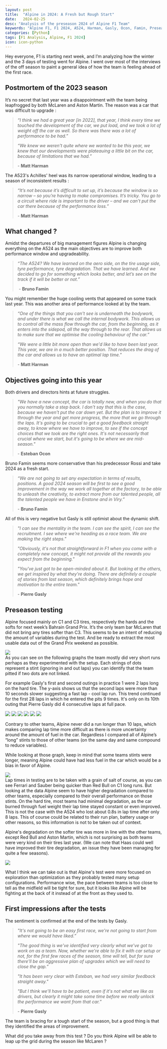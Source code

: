 ```yaml
---
layout: post
title:  "Alpine in 2024: A Fresh but Rough Start"
date:   2024-02-25
desc: "Analysis of the preseason 2024 of Alpine F1 Team"
keywords: "Alpine F1, F1 2024, A524, Harman, Gasly, Ocon, Famin, Preseason, Testing, Motorsport"
categories: [Python]
tags: [F1 Analysis, Alpine, F1 2024]
icon: icon-python
---
```

Hey everyone, F1 is starting next week, and I’m analyzing how the winter and the 3 days of testing went for Alpine. I went over most of the interviews of the off season to paint a general idea of how the team is feeling ahead of the first race.

## Postmortem of the 2023 season

It’s no secret that last year was a disappointment with the team being leapfrogged by both McLaren and Aston Martin. The reason was a car that was difficult to upgrade :

> *“I think we had a great year [in 2022], that year, I think every time we touched the development of the car, we put load, and we took a lot of weight off the car as well. So there was there was a lot of performance to be had.”*
>
> *“We knew we weren't quite where we wanted to be this year, we knew that our developments were plateauing a little bit on the car, because of limitations that we had.”*
> 
> \- **Matt Harman**

The A523's Achilles' heel was its narrow operational window, leading to a season of inconsistent results :

> *“It’s not because it’s difficult to set up, it’s because the window is so narrow – so you’re having to make compromises. It’s tricky. You go to a circuit where ride is important to the driver – and we can’t put the car there because of the performance loss.”*
>
> \- **Matt Harman**

## What changed ?

Amidst the departures of big management figures Alpine is changing everything on the A524 as the main objectives are to improve both performance window and upgradeability.

> *“The A524? We have learned on the aero side, on the tire usage side, tyre performance, tyre degradation. That we have learned. And we decided to go for something which looks better, and let’s see on the track if it will be better or not.”*
>
> \- **Bruno Famin**

You might remember the huge cooling vents that appeared on some track last year. This was another area of performance looked at by the team.

> *“One of the things that you can't see is underneath the bodywork, and under there is what we call the internal bodywork. This allows us to control all the mass flow through the car, from the beginning, as it enters into the sidepod, all the way through to the rear. That allows us to make sure that we optimise the cooling behaviour of the car.”*
> 
> *“We were a little bit more open than we'd like to have been last year. This year, we are in a much better position. That reduces the drag of the car and allows us to have an optimal lap time."*
>
> \- **Matt Harman**

## Objectives going into this year

Both drivers and directors hints at future struggles.

> *"We have a new concept, the car is totally new, and when you do that you normally take a step back. I don't say that this is the case, because we haven't put the car down yet. But the plan is to improve it through the year and get more progress, the more that we go through the laps. It's going to be crucial to get a good feedback straight away, to know where we have to improve, to see if the concept choices that we took are the right ones. It's not necessarily that crucial where we start, but it's going to be where we are mid-season."*
>
> \- **Esteban Ocon**

Bruno Famin seems more conservative than his predecessor Rossi and take 2024 as a fresh start.

> *“We are not going to set any expectation in terms of results, positions. A good 2024 season will be first to see a good improvement in the way we work all together at the factory, to be able to unleash the creativity, to extract more from our talented people, all the talented people we have in Enstone and in Viry.”* 
> 
> \- **Bruno Famin**

All of this is very negative but Gasly is still optimist about the dynamic shift.

> *"I can see the mentality in the team. I can see the spirit, I can see the recruitment. I see where we're heading as a race team. We are making the right steps."*
> 
> *"Obviously, it's not that straightforward in F1 when you come with a completely new concept, it might not provide all the rewards you expect from the beginning."*
> 
> *"You've just got to be open-minded about it. But looking at the others, we get inspired by what they're doing. There are definitely a couple of stories from last season, which definitely brings hope and motivation to the entire team."* 
> 
> \- **Pierre Gasly**

## Preseason testing

Alpine focused mainly on C1 and C3 tires, respectively the hards and the softs for next week’s Bahrain Grand Prix. It’s the only team bar McLaren that did not bring any tires softer than C3. This seems to be an intent of reducing the amount of variables during the test. And be ready to extract the most usable data out of the Grand Prix weekend as possible.

<div class="image-container">
    <img src="{{ site.img_path }}/preseason_2023/tire_selection.jpeg" class="responsive-img-large">
</div>
As you can see on the following graphs the team mostly did very short runs perhaps as they experimented with the setup. Each strings of dots represent a stint (ignoring in and out laps) you can identify that the team pitted if two dots are not linked.

For example Gasly's first and second outings in practice 1 were 2 laps long on the hard tire. The y-axis shows us that the second laps were more than 10 seconds slower suggesting a fast lap - cool lap run. This trend continued for the first 28 laps in which he entered the pits 9 times. It's only on its 10th outing that Pierre Gasly did 4 consecutive laps at full pace.

<div class="image-container">
  <img src="{{ site.img_path }}/preseason_2023/day_1_gasly.png" class="responsive-img">
  <img src="{{ site.img_path }}/preseason_2023/day_2_gasly.png" class="responsive-img">
  <img src="{{ site.img_path }}/preseason_2023/day_3_gasly.png" class="responsive-img">
  <img src="{{ site.img_path }}/preseason_2023/day_1_ocon.png" class="responsive-img">
  <img src="{{ site.img_path }}/preseason_2023/day_2_ocon.png" class="responsive-img">
  <img src="{{ site.img_path }}/preseason_2023/day_3_ocon.png" class="responsive-img">
</div>

Contrary to other teams, Alpine never did a run longer than 10 laps, which makes comparing lap time more difficult as there is more uncertainty around the amount of fuel in the car. Regardless I compared all of Alpine’s “long” stints to those of other teams (on the same day and same compound to reduce variables).

While looking at those graph, keep in mind that some teams stints were longer, meaning Alpine could have had less fuel in the car which would be a bias in favor of Alpine.

<div class="image-container">
    <img src="{{ site.img_path }}/preseason_2023/c1_c2.png" class="responsive-img-large">
</div>
Lap times in testing are to be taken with a grain of salt of course, as you can see Ferrari and Sauber being quicker than Red Bull on C1 long runs. But looking at the data Alpine seem to have higher degradation compared to other teams, especially compared to their overall performance on those stints. On the hard tire, most teams had minimal degradation, as the car burned through fuel weight their lap time stayed constant or even improved. This is not the case with the A524 who lost about 0.8s in lap time after only 8 laps. This of course could be related to their run plan, battery usage or other reasons, so this information is not to be taken out of context.

Alpine's degradation on the softer tire was more in line with the other teams, except Red Bull and Aston Martin, which is not surprising as both teams were very kind on their tires last year. (We can note that Haas could well have improved their tire degradation, an issue they have been managing for quite a few seasons).
<div class="image-container">
    <img src="{{ site.img_path }}/preseason_2023/day_3_c3.png" class="responsive-img-large">
</div>

What I think we can take out is that Alpine's test were more focused on exploration than optimization as they probably tested many setup configurations. Performance wise, the pace between teams is too close to tell as the midfield will be tight for sure, but it looks like Alpine will be fighting at the back of it instead of at the front as they used to.

## First impressions after the tests

The sentiment is confirmed at the end of the tests by Gasly.

> *"It's not going to be an easy first race, we're not going to start from where we would have liked.”*
> 
> *"The good thing is we've identified very clearly what we've got to work on as a team. Now, whether we're able to fix it with car setup or not, for the first few races of the season, time will tell, but for sure there'll be an aggressive plan of upgrades which we will need to close the gap.”*
> 
> *"It has been very clear with Esteban, we had very similar feedback straight away."* 
>
> *"But I think we'll have to be patient, even if it's not what we like as drivers, but clearly it might take some time before we really unlock the performance we want from that car.”* 
> 
> \- **Pierre Gasly**

The team is bracing for a tough start of the season, but a good thing is that they identified the areas of improvement.

What did you take away from this test ? Do you think Alpine will be able to leap up the grid during the season like McLaren ?